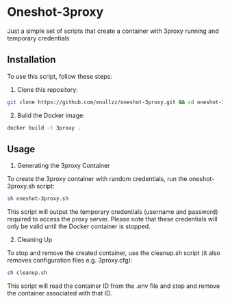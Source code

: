 # Oneshot-3proxy

Just a simple set of scripts that create a container with 3proxy running and temporary credentials

## Installation

To use this script, follow these steps:

1.  Clone this repository:

```bash
git clone https://github.com/xnullzz/oneshot-3proxy.git && cd oneshot-3proxy
```

2. Build the Docker image:

```bash
docker build -t 3proxy .
```

## Usage

1. Generating the 3proxy Container

To create the 3proxy container with random credentials, run the oneshot-3proxy.sh script:

```bash
sh oneshot-3proxy.sh
```

This script will output the temporary credentials (username and password) required to access the proxy server. Please note that these credentials will only be valid until the Docker container is stopped.

2. Cleaning Up

To stop and remove the created container, use the cleanup.sh script (it also removes configuration files e.g. 3proxy.cfg):

```bash
sh cleanup.sh
```

This script will read the container ID from the .env file and stop and remove the container associated with that ID.
